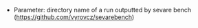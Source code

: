 - Parameter: directory name of a run outputted by sevare bench (https://github.com/vyrovcz/sevarebench)
